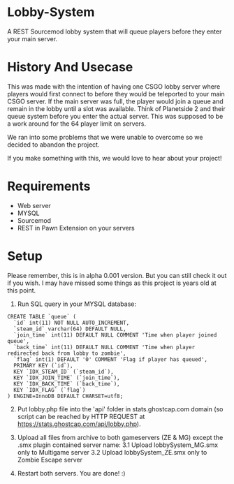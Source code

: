 # Lobby-System
A REST Sourcemod lobby system that will queue players before they enter your main server.

# History And Usecase
This was made with the intention of having one CSGO lobby server where players would first connect to before they would be teleported to your main CSGO server. If the main server was full, the player would join a queue and remain in the lobby until a slot was available. Think of Planetside 2 and their queue system before you enter the actual server. This was supposed to be a work around for the 64 player limit on servers. 

We ran into some problems that we were unable to overcome so we decided to abandon the project.

If you make something with this, we would love to hear about your project!

# Requirements
* Web server
* MYSQL
* Sourcemod
* REST in Pawn Extension on your servers

# Setup

Please remember, this is in alpha 0.001 version. But you can still check it out if you wish. I may have missed some things as this project is years old at this point. 

1. Run SQL query in your MYSQL database:

```
CREATE TABLE `queue` (
  `id` int(11) NOT NULL AUTO_INCREMENT,
  `steam_id` varchar(64) DEFAULT NULL,
  `join_time` int(11) DEFAULT NULL COMMENT 'Time when player joined queue',
  `back_time` int(11) DEFAULT NULL COMMENT 'Time when player redirected back from lobby to zombie',
  `flag` int(1) DEFAULT '0' COMMENT 'Flag if player has queued',
  PRIMARY KEY (`id`),
  KEY `IDX_STEAM_ID` (`steam_id`),
  KEY `IDX_JOIN_TIME` (`join_time`),
  KEY `IDX_BACK_TIME` (`back_time`),
  KEY `IDX_FLAG` (`flag`)
) ENGINE=InnoDB DEFAULT CHARSET=utf8;
```

2. Put lobby.php file into the 'api' folder in stats.ghostcap.com domain (so script can be reached by HTTP REQUEST at https://stats.ghostcap.com/api/lobby.php).

3. Upload all files from archive to both gameservers (ZE & MG) except the .smx plugin contained server name:
3.1 Upload lobbySystem_MG.smx only to Multigame server
3.2 Upload lobbySystem_ZE.smx only to Zombie Escape server

4. Restart both servers. You are done! :)